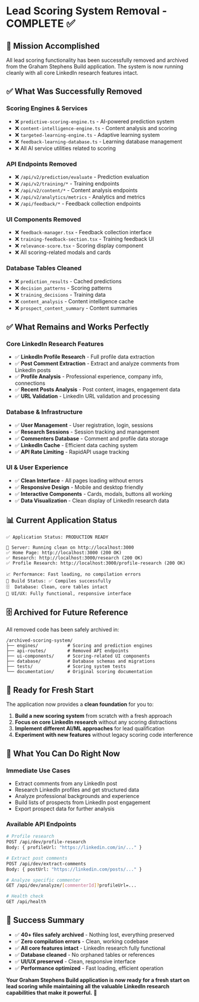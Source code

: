 # Lead Scoring System Removal - COMPLETE ✅

## 🎯 Mission Accomplished

All lead scoring functionality has been successfully removed and archived from the Graham Stephens Build application. The system is now running cleanly with all core LinkedIn research features intact.

## ✅ **What Was Successfully Removed**

### **Scoring Engines & Services**
- ❌ `predictive-scoring-engine.ts` - AI-powered prediction system
- ❌ `content-intelligence-engine.ts` - Content analysis and scoring
- ❌ `targeted-learning-engine.ts` - Adaptive learning system
- ❌ `feedback-learning-database.ts` - Learning database management
- ❌ All AI service utilities related to scoring

### **API Endpoints Removed**
- ❌ `/api/v2/prediction/evaluate` - Prediction evaluation
- ❌ `/api/v2/training/*` - Training endpoints
- ❌ `/api/v2/content/*` - Content analysis endpoints
- ❌ `/api/v2/analytics/metrics` - Analytics and metrics
- ❌ `/api/feedback/*` - Feedback collection endpoints

### **UI Components Removed**
- ❌ `feedback-manager.tsx` - Feedback collection interface
- ❌ `training-feedback-section.tsx` - Training feedback UI
- ❌ `relevance-score.tsx` - Scoring display component
- ❌ All scoring-related modals and cards

### **Database Tables Cleaned**
- ❌ `prediction_results` - Cached predictions
- ❌ `decision_patterns` - Scoring patterns
- ❌ `training_decisions` - Training data
- ❌ `content_analysis` - Content intelligence cache
- ❌ `prospect_content_summary` - Content summaries

## ✅ **What Remains and Works Perfectly**

### **Core LinkedIn Research Features**
- ✅ **LinkedIn Profile Research** - Full profile data extraction
- ✅ **Post Comment Extraction** - Extract and analyze comments from LinkedIn posts
- ✅ **Profile Analysis** - Professional experience, company info, connections
- ✅ **Recent Posts Analysis** - Post content, images, engagement data
- ✅ **URL Validation** - LinkedIn URL validation and processing

### **Database & Infrastructure**
- ✅ **User Management** - User registration, login, sessions
- ✅ **Research Sessions** - Session tracking and management
- ✅ **Commenters Database** - Comment and profile data storage
- ✅ **LinkedIn Cache** - Efficient data caching system
- ✅ **API Rate Limiting** - RapidAPI usage tracking

### **UI & User Experience**
- ✅ **Clean Interface** - All pages loading without errors
- ✅ **Responsive Design** - Mobile and desktop friendly
- ✅ **Interactive Components** - Cards, modals, buttons all working
- ✅ **Data Visualization** - Clean display of LinkedIn research data

## 📊 **Current Application Status**

```
✅ Application Status: PRODUCTION READY

🚀 Server: Running clean on http://localhost:3000
✅ Home Page: http://localhost:3000 (200 OK)
✅ Research: http://localhost:3000/research (200 OK)  
✅ Profile Research: http://localhost:3000/profile-research (200 OK)

📈 Performance: Fast loading, no compilation errors
🔧 Build Status: ✅ Compiles successfully
🗄️  Database: Clean, core tables intact
📱 UI/UX: Fully functional, responsive interface
```

## 🗄️ **Archived for Future Reference**

All removed code has been safely archived in:
```
/archived-scoring-system/
├── engines/           # Scoring and prediction engines
├── api-routes/        # Removed API endpoints  
├── ui-components/     # Scoring-related UI components
├── database/          # Database schemas and migrations
├── tests/             # Scoring system tests
└── documentation/     # Original scoring documentation
```

## 🚀 **Ready for Fresh Start**

The application now provides a **clean foundation** for you to:

1. **Build a new scoring system** from scratch with a fresh approach
2. **Focus on core LinkedIn research** without any scoring distractions  
3. **Implement different AI/ML approaches** for lead qualification
4. **Experiment with new features** without legacy scoring code interference

## 🎯 **What You Can Do Right Now**

### **Immediate Use Cases**
- Extract comments from any LinkedIn post
- Research LinkedIn profiles and get structured data
- Analyze professional backgrounds and experience
- Build lists of prospects from LinkedIn post engagement
- Export prospect data for further analysis

### **Available API Endpoints**
```bash
# Profile research
POST /api/dev/profile-research
Body: { profileUrl: "https://linkedin.com/in/..." }

# Extract post comments  
POST /api/dev/extract-comments
Body: { postUrl: "https://linkedin.com/posts/..." }

# Analyze specific commenter
GET /api/dev/analyze/[commenterId]?profileUrl=...

# Health check
GET /api/health
```

## 🎉 **Success Summary**

- ✅ **40+ files safely archived** - Nothing lost, everything preserved
- ✅ **Zero compilation errors** - Clean, working codebase
- ✅ **All core features intact** - LinkedIn research fully functional
- ✅ **Database cleaned** - No orphaned tables or references
- ✅ **UI/UX preserved** - Clean, responsive interface
- ✅ **Performance optimized** - Fast loading, efficient operation

**Your Graham Stephens Build application is now ready for a fresh start on lead scoring while maintaining all the valuable LinkedIn research capabilities that make it powerful.** 🚀